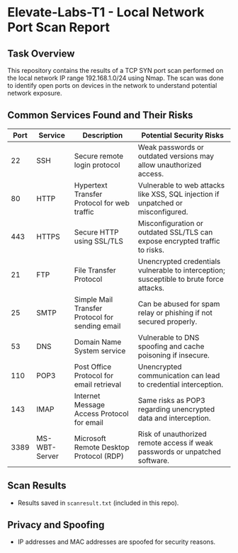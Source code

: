 # Elevate-Labs-T1 - Local Network Port Scan Report

## Task Overview
This repository contains the results of a TCP SYN port scan performed on the local network IP range 192.168.1.0/24 using Nmap. The scan was done to identify open ports on devices in the network to understand potential network exposure.

## Common Services Found and Their Risks

| Port  | Service         | Description                                      | Potential Security Risks                                                      |
|-------|-----------------|------------------------------------------------|-------------------------------------------------------------------------------|
| 22    | SSH             | Secure remote login protocol                     | Weak passwords or outdated versions may allow unauthorized access.           |
| 80    | HTTP            | Hypertext Transfer Protocol for web traffic     | Vulnerable to web attacks like XSS, SQL injection if unpatched or misconfigured. |
| 443   | HTTPS           | Secure HTTP using SSL/TLS                        | Misconfiguration or outdated SSL/TLS can expose encrypted traffic to risks.  |
| 21    | FTP             | File Transfer Protocol                           | Unencrypted credentials vulnerable to interception; susceptible to brute force attacks. |
| 25    | SMTP            | Simple Mail Transfer Protocol for sending email | Can be abused for spam relay or phishing if not secured properly.             |
| 53    | DNS             | Domain Name System service                        | Vulnerable to DNS spoofing and cache poisoning if insecure.                   |
| 110   | POP3            | Post Office Protocol for email retrieval         | Unencrypted communication can lead to credential interception.               |
| 143   | IMAP            | Internet Message Access Protocol for email       | Same risks as POP3 regarding unencrypted data and interception.               |
| 3389  | MS-WBT-Server   | Microsoft Remote Desktop Protocol (RDP)          | Risk of unauthorized remote access if weak passwords or unpatched software.   |

## Scan Results
- Results saved in `scanresult.txt` (included in this repo).

## Privacy and Spoofing
- IP addresses and MAC addresses are spoofed for security reasons.
